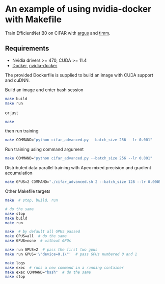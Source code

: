 # An example of using nvidia-docker with Makefile

Train EfficientNet B0 on CIFAR with [argus](https://github.com/lRomul/argus) and [timm](https://github.com/rwightman/pytorch-image-models). 

## Requirements 

*  Nvidia drivers >= 470, CUDA >= 11.4
*  [Docker](https://www.docker.com/), [nvidia-docker](https://github.com/NVIDIA/nvidia-docker) 

The provided Dockerfile is supplied to build an image with CUDA support and cuDNN.

Build an image and enter bash session
```bash
make build
make run
```
or just 
```bash
make
```
then run training
```bash
make COMMAND="python cifar_advanced.py --batch_size 256 --lr 0.001"
```

Run training using command argument
```bash
make COMMAND="python cifar_advanced.py --batch_size 256 --lr 0.001"
```

Distributed data parallel training with Apex mixed precision and gradient accumulation
```bash
make GPUS=2 COMMAND="./cifar_advanced.sh 2 --batch_size 128 --lr 0.0005 --amp --iter_size 2"
```

Other Makefile targets
```bash
make  # stop, build, run

# do the same
make stop
make build
make run

make  # by default all GPUs passed 
make GPUS=all  # do the same
make GPUS=none  # without GPUs

make run GPUS=2  # pass the first two gpus
make run GPUS='\"device=0,1\"'  # pass GPUs numbered 0 and 1

make logs
make exec  # runs a new command in a running container
make exec COMMAND="bash"  # do the same 
make stop
```
